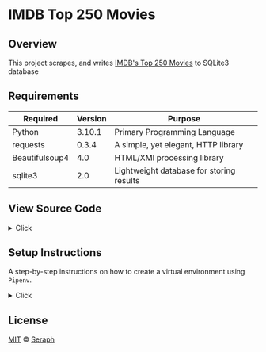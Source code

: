 # IMDB Top 250 Movies      

## Overview

This project scrapes, and writes [IMDB's Top 250 Movies](https://www.imdb.com/chart/top/) to SQLite3 database



## Requirements

| Required       | Version  | Purpose                                  |
|----------------|----------|------------------------------------------|
| Python         | 3.10.1   | Primary Programming Language             | 
| requests       | 0.3.4    | A simple, yet elegant, HTTP library      | 
| Beautifulsoup4 | 4.0      | HTML/XMl processing library              | 
| sqlite3        | 2.0      | Lightweight database for storing results | 


## View Source Code 

<details>
<summary> Click </summary>

```python
import logging
import sqlite3
import app_functions as app

logging.basicConfig(filename='output.log',
                    format='%(asctime)s: %(levelname)s: %(message)s',
                    datefmt='%Y-%m-%d %H:%M:%S', level=logging.INFO, encoding='utf8')


def main():
    URL = 'https://www.imdb.com/chart/top/'
    conn = sqlite3.connect('top250movie.db')

    app.create_table(conn)
    soup = app.get_page(URL)
    table_body = soup.find('tbody', attrs={'class': 'lister-list'}).find_all('tr')
    for rank, movie in enumerate(table_body, start=1):
        title = movie.find('td', attrs={'class': 'titleColumn'}).a.text
        release_date = movie.find('span', attrs={'class': 'secondaryInfo'}).text.strip("()")
        rating = float(movie.find('td', attrs={'class': 'ratingColumn imdbRating'}).strong.text)
        app.save_data(conn, (rank, title, release_date, rating))
        logging.info(f'Saving {rank}, {title}, {release_date}, {rating} to database.')

    app.view_database(conn)

if __name__ == '__main__':
    main()

```

</details>


## Setup Instructions 

A step-by-step instructions on how to create a virtual environment using `Pipenv`.


<details>
<summary>Click </summary>

1. Download [zip file](https://github.com/seraph776/imdb-top-250-movies/archive/refs/heads/main.zip) 
2. Extract zip files
3. Change directory into projectFolder:

```
$ cd projectFolder
```

4. Install from Pipfile:

```
$ pipenv install  
```

5. Run the application from within virtual environment:

```
$ pipenv run python main.py
```


ℹ️ [Reference](https://docs.python-guide.org/dev/virtualenvs/).

</details>



## License 

[MIT](https://github.com/seraph776/imdb-top-250-movies/blob/main/LICENSE) © [Seraph](https://github.com/seraph776) 


